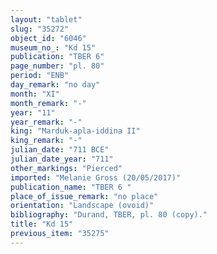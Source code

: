 ```yaml
---
layout: "tablet"
slug: "35272"
object_id: "6046"
museum_no_: "Kd 15"
publication: "TBER 6"
page_number: "pl. 80"
period: "ENB"
day_remark: "no day"
month: "XI"
month_remark: "-"
year: "11"
year_remark: "-"
king: "Marduk-apla-iddina II"
king_remark: "-"
julian_date: "711 BCE"
julian_date_year: "711"
other_markings: "Pierced"
imported: "Melanie Gross (20/05/2017)"
publication_name: "TBER 6 "
place_of_issue_remark: "no place"
orientation: "Landscape (ovoid)"
bibliography: "Durand, TBER, pl. 80 (copy)."
title: "Kd 15"
previous_item: "35275"
---
```

